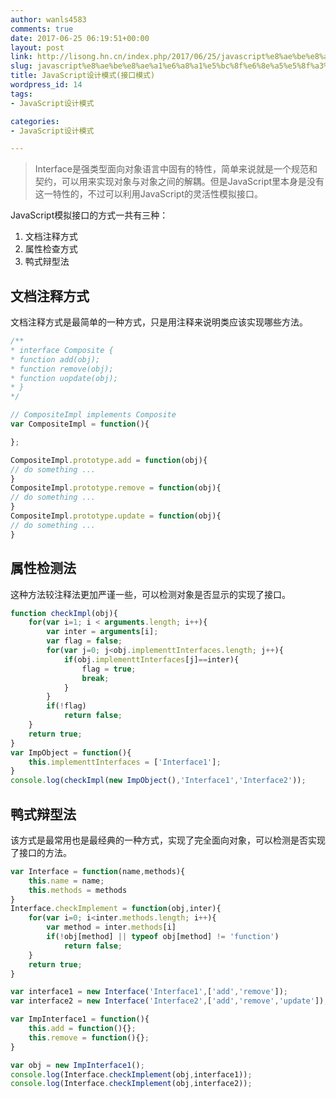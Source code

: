 ```yaml
---
author: wanls4583
comments: true
date: 2017-06-25 06:19:51+00:00
layout: post
link: http://lisong.hn.cn/index.php/2017/06/25/javascript%e8%ae%be%e8%ae%a1%e6%a8%a1%e5%bc%8f%e6%8e%a5%e5%8f%a3%e6%a8%a1%e5%bc%8f/
slug: javascript%e8%ae%be%e8%ae%a1%e6%a8%a1%e5%bc%8f%e6%8e%a5%e5%8f%a3%e6%a8%a1%e5%bc%8f
title: JavaScript设计模式(接口模式)
wordpress_id: 14
tags:
- JavaScript设计模式

categories:
- JavaScript设计模式

---
```


>Interface是强类型面向对象语言中固有的特性，简单来说就是一个规范和契约，可以用来实现对象与对象之间的解耦。但是JavaScript里本身是没有这一特性的，不过可以利用JavaScript的灵活性模拟接口。

JavaScript模拟接口的方式一共有三种：

1. 文档注释方式
2. 属性检查方式
3. 鸭式辩型法

## 文档注释方式

文档注释方式是最简单的一种方式，只是用注释来说明类应该实现哪些方法。

```javascript
/**
* interface Composite {
* function add(obj);
* function remove(obj);
* function uopdate(obj);
* }
*/

// CompositeImpl implements Composite
var CompositeImpl = function(){

};

CompositeImpl.prototype.add = function(obj){
// do something ...
}
CompositeImpl.prototype.remove = function(obj){
// do something ...
}
CompositeImpl.prototype.update = function(obj){
// do something ...
}
```

## 属性检测法

这种方法较注释法更加严谨一些，可以检测对象是否显示的实现了接口。

```javascript
function checkImpl(obj){
	for(var i=1; i < arguments.length; i++){
		var inter = arguments[i];
		var flag = false;
		for(var j=0; j<obj.implementtInterfaces.length; j++){
			if(obj.implementtInterfaces[j]==inter){
				flag = true;
				break;
			}
		}
		if(!flag)
			return false;
	}
	return true;
}
var ImpObject = function(){
	this.implementtInterfaces = ['Interface1'];
}
console.log(checkImpl(new ImpObject(),'Interface1','Interface2'));
```

## 鸭式辩型法

该方式是最常用也是最经典的一种方式，实现了完全面向对象，可以检测是否实现了接口的方法。

```javascript
var Interface = function(name,methods){
	this.name = name;
	this.methods = methods
}
Interface.checkImplement = function(obj,inter){
	for(var i=0; i<inter.methods.length; i++){
		var method = inter.methods[i]
		if(!obj[method] || typeof obj[method] != 'function')
			return false;
	}
	return true;
}

var interface1 = new Interface('Interface1',['add','remove']);
var interface2 = new Interface('Interface2',['add','remove','update']);

var ImpInterface1 = function(){
	this.add = function(){};
	this.remove = function(){};
}

var obj = new ImpInterface1();
console.log(Interface.checkImplement(obj,interface1));
console.log(Interface.checkImplement(obj,interface2));
```
